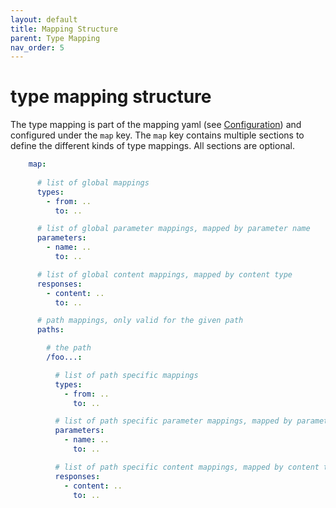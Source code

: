 ```yaml
---
layout: default
title: Mapping Structure
parent: Type Mapping
nav_order: 5
---
```


# type mapping structure

The type mapping is part of the mapping yaml (see [Configuration][docs-configuration]) and configured under
the `map` key. The `map` key contains multiple sections to define the different kinds of type mappings.
 All sections are optional.

```yaml
    map:
    
      # list of global mappings
      types:
        - from: ..
          to: ..

      # list of global parameter mappings, mapped by parameter name
      parameters:
        - name: ..
          to: ..

      # list of global content mappings, mapped by content type
      responses:    
        - content: ..
          to: ..

      # path mappings, only valid for the given path
      paths:

        # the path
        /foo...:

          # list of path specific mappings
          types:
            - from: ..
              to: ..

          # list of path specific parameter mappings, mapped by parameter name
          parameters:
            - name: ..
              to: ..

          # list of path specific content mappings, mapped by content type
          responses:    
            - content: ..
              to: ..

```

[docs-configuration]: /openapi-processor-spring/processor/configuration.html
